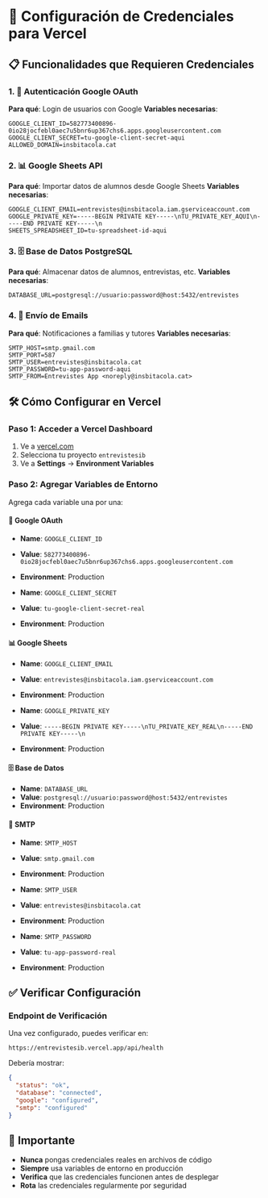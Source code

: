 # 🔐 Configuración de Credenciales para Vercel

## 📋 Funcionalidades que Requieren Credenciales

### 1. 🔑 Autenticación Google OAuth
**Para qué**: Login de usuarios con Google
**Variables necesarias**:
```
GOOGLE_CLIENT_ID=582773400896-0io28jocfebl0aec7u5bnr6up367chs6.apps.googleusercontent.com
GOOGLE_CLIENT_SECRET=tu-google-client-secret-aqui
ALLOWED_DOMAIN=insbitacola.cat
```

### 2. 📊 Google Sheets API
**Para qué**: Importar datos de alumnos desde Google Sheets
**Variables necesarias**:
```
GOOGLE_CLIENT_EMAIL=entrevistes@insbitacola.iam.gserviceaccount.com
GOOGLE_PRIVATE_KEY=-----BEGIN PRIVATE KEY-----\nTU_PRIVATE_KEY_AQUI\n-----END PRIVATE KEY-----\n
SHEETS_SPREADSHEET_ID=tu-spreadsheet-id-aqui
```

### 3. 🗄️ Base de Datos PostgreSQL
**Para qué**: Almacenar datos de alumnos, entrevistas, etc.
**Variables necesarias**:
```
DATABASE_URL=postgresql://usuario:password@host:5432/entrevistes
```

### 4. 📧 Envío de Emails
**Para qué**: Notificaciones a familias y tutores
**Variables necesarias**:
```
SMTP_HOST=smtp.gmail.com
SMTP_PORT=587
SMTP_USER=entrevistes@insbitacola.cat
SMTP_PASSWORD=tu-app-password-aqui
SMTP_FROM=Entrevistes App <noreply@insbitacola.cat>
```

## 🛠️ Cómo Configurar en Vercel

### Paso 1: Acceder a Vercel Dashboard
1. Ve a [vercel.com](https://vercel.com)
2. Selecciona tu proyecto `entrevistesib`
3. Ve a **Settings** → **Environment Variables**

### Paso 2: Agregar Variables de Entorno
Agrega cada variable una por una:

#### 🔑 Google OAuth
- **Name**: `GOOGLE_CLIENT_ID`
- **Value**: `582773400896-0io28jocfebl0aec7u5bnr6up367chs6.apps.googleusercontent.com`
- **Environment**: Production

- **Name**: `GOOGLE_CLIENT_SECRET`
- **Value**: `tu-google-client-secret-real`
- **Environment**: Production

#### 📊 Google Sheets
- **Name**: `GOOGLE_CLIENT_EMAIL`
- **Value**: `entrevistes@insbitacola.iam.gserviceaccount.com`
- **Environment**: Production

- **Name**: `GOOGLE_PRIVATE_KEY`
- **Value**: `-----BEGIN PRIVATE KEY-----\nTU_PRIVATE_KEY_REAL\n-----END PRIVATE KEY-----\n`
- **Environment**: Production

#### 🗄️ Base de Datos
- **Name**: `DATABASE_URL`
- **Value**: `postgresql://usuario:password@host:5432/entrevistes`
- **Environment**: Production

#### 📧 SMTP
- **Name**: `SMTP_HOST`
- **Value**: `smtp.gmail.com`
- **Environment**: Production

- **Name**: `SMTP_USER`
- **Value**: `entrevistes@insbitacola.cat`
- **Environment**: Production

- **Name**: `SMTP_PASSWORD`
- **Value**: `tu-app-password-real`
- **Environment**: Production

## ✅ Verificar Configuración

### Endpoint de Verificación
Una vez configurado, puedes verificar en:
```
https://entrevistesib.vercel.app/api/health
```

Debería mostrar:
```json
{
  "status": "ok",
  "database": "connected",
  "google": "configured",
  "smtp": "configured"
}
```

## 🚨 Importante

- **Nunca** pongas credenciales reales en archivos de código
- **Siempre** usa variables de entorno en producción
- **Verifica** que las credenciales funcionen antes de desplegar
- **Rota** las credenciales regularmente por seguridad
